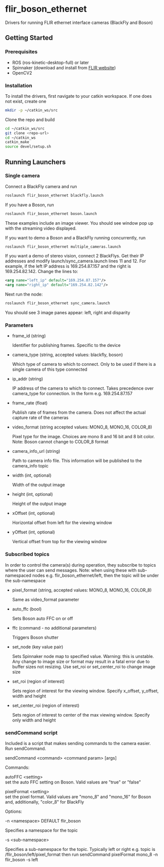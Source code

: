 # flir_boson_ethernet

Drivers for running FLIR ethernet interface cameras (BlackFly and Boson)

## Getting Started

### Prerequisites 
- ROS (ros-kinetic-desktop-full) or later
- Spinnaker (download and install from [FLIR website](https://www.flir.com/products/spinnaker-sdk/))
- OpenCV2

### Installation
To install the drivers, first navigate to your catkin workspace. If one does not exist, create one
```bash
mkdir -p ~/catkin_ws/src
```
Clone the repo and build
```bash
cd ~/catkin_ws/src
git clone <repo-url>
cd ~/catkin_ws
catkin_make
source devel/setup.sh
```
## Running Launchers
### Single camera
Connect a BlackFly camera and run
```bash
roslaunch flir_boson_ethernet blackfly.launch
```
If you have a Boson, run
```bash
roslaunch flir_boson_ethernet boson.launch
```
These examples include an image viewer. You should see window pop up with the streaming video displayed.

If you want to demo a Boson and a BlackFly running concurrently, run
```bash
roslaunch flir_boson_ethernet multiple_cameras.launch
```
If you want a demo of stereo vision, connect 2 BlackFlys. Get their IP addresses and modify launch/sync_camera.launch lines 11 and 12. For example, if the left IP address is 169.254.87.157 and the right is 169.254.82.142. Change the lines to:
```xml
<arg name="left_ip" default="169.254.87.157"/>
<arg name="right_ip" default="169.254.82.142"/>
```
Next run the node:
```bash
roslaunch flir_boson_ethernet sync_camera.launch
```
You should see 3 image panes appear: left, right and disparity
### Parameters
* frame_id (string)

    Identifier for publishing frames. Specific to the device
* camera_type (string, accepted values: blackfly, boson)

    Which type of camera to which to connect. Only to be used if there is a single camera of this type connected
* ip_addr (string)

    IP address of the camera to which to connect. Takes precedence over camera_type for connection. In the form e.g. 169.254.87.157
* frame_rate (float)

    Publish rate of frames from the camera. Does not affect the actual capture rate of the cameras

* video_format (string accepted values: MONO_8, MONO_16, COLOR_8)

    Pixel type for the image. Choices are mono 8 and 16 bit and 8 bit color. Note: Boson cannot change to COLOR_8 format
* camera_info_url (string)

    Path to camera info file. This information will be published to the camera_info topic
* width (int, optional)

    Width of the output image
* height (int, optional)

    Height of the output image
* xOffset (int, optional)

    Horizontal offset from left for the viewing window
* yOffset (int, optional)

    Vertical offset from top for the viewing window

### Subscribed topics
In order to control the camera(s) during operation, they subscribe to topics where the user can send messages. Note: when using these with sub-namespaced nodes e.g. flir_boson_ethernet/left, then the topic will be under the sub-namespace
* pixel_format (string, accepted values: MONO_8, MONO_16, COLOR_8)

    Same as video_format parameter
* auto_ffc (bool)

    Sets Boson auto FFC on or off
* ffc (command - no additional parameters)

    Triggers Boson shutter
* set_node (key value pair)

    Sets Spinnaker node map to specified value. Warning: this is unstable. Any change to image size or format may result in a fatal error due to buffer sizes not resizing. Use set_roi or set_center_roi to change image size
* set_roi (region of interest)

    Sets region of interest for the viewing window. Specify x_offset, y_offset, width and height
* set_center_roi (region of interest)

    Sets region of interest to center of the max viewing window. Specify only width and height



### sendCommand script
Included is a script that makes sending commands to the camera easier. Run sendCommand.

sendCommand &lt;command&gt; &lt;command param&gt; [args]

Commands:

autoFFC &lt;setting&gt;        
set the auto FFC setting on Boson. Valid values are "true" or "false"

pixelFormat &lt;setting&gt;  
set the pixel format. Valid values are "mono_8" and "mono_16" for Boson and, additionally, "color_8" for BlackFly

Options:

-n &lt;namespace&gt; DEFAULT flir_boson

Specifies a namespace for the topic

-s &lt;sub-namespace&gt;

Specifies a sub-namespace for the topic. Typically left or right
e.g. topic is /flir_boson/left/pixel_format then run sendCommand 
pixelFormat mono_8 -n flir_boson -s left
